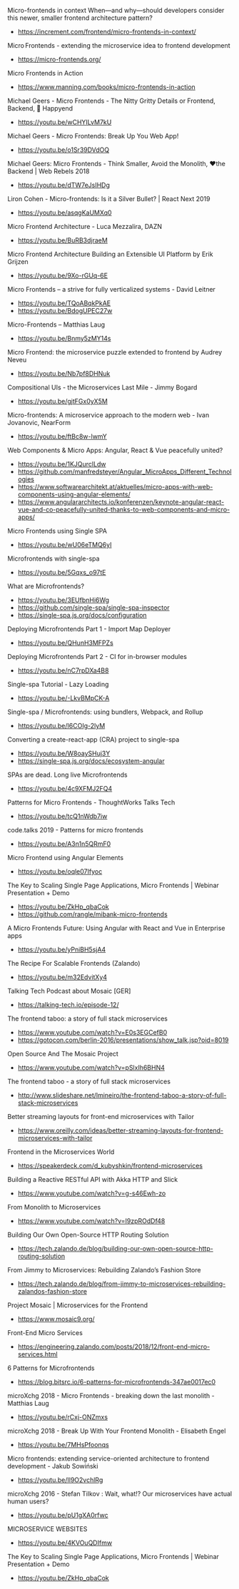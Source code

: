 Micro-frontends in context When—and why—should developers consider this newer, smaller frontend architecture pattern?
* https://increment.com/frontend/micro-frontends-in-context/

Micro Frontends - extending the microservice idea to frontend development
* https://micro-frontends.org/

Micro Frontends in Action 
* https://www.manning.com/books/micro-frontends-in-action

Michael Geers - Micro Frontends - The Nitty Gritty Details or Frontend, Backend, 🌈 Happyend
* https://youtu.be/wCHYILvM7kU

Michael Geers - Micro Frontends: Break Up You Web App!
* https://youtu.be/o1Sr39DVdOQ

Michael Geers: Micro Frontends - Think Smaller, Avoid the Monolith, ❤️the Backend | Web Rebels 2018
* https://youtu.be/dTW7eJsIHDg

Liron Cohen - Micro-frontends: Is it a Silver Bullet? | React Next 2019
* https://youtu.be/asqgKaUMXq0

Micro Frontend Architecture - Luca Mezzalira, DAZN
* https://youtu.be/BuRB3djraeM

Micro Frontend Architecture Building an Extensible UI Platform by Erik Grijzen
* https://youtu.be/9Xo-rGUq-6E

Micro Frontends – a strive for fully verticalized systems - David Leitner
* https://youtu.be/TQoABqkPkAE
* https://youtu.be/BdogUPEC27w

Micro-Frontends – Matthias Laug
* https://youtu.be/Bnmy5zMY14s

Micro Frontend: the microservice puzzle extended to frontend by Audrey Neveu
* https://youtu.be/Nb7pf8DHNuk

Compositional UIs - the Microservices Last Mile - Jimmy Bogard
* https://youtu.be/gjtFGx0yX5M

Micro-frontends: A microservice approach to the modern web - Ivan Jovanovic, NearForm
* https://youtu.be/ftBc8w-lwmY

Web Components & Micro Apps: Angular, React & Vue peacefully united?
* https://youtu.be/1KJQurclLdw
* https://github.com/manfredsteyer/Angular_MicroApps_Different_Technologies
* https://www.softwarearchitekt.at/aktuelles/micro-apps-with-web-components-using-angular-elements/
* https://www.angulararchitects.io/konferenzen/keynote-angular-react-vue-and-co-peacefully-united-thanks-to-web-components-and-micro-apps/

Micro Frontends using Single SPA
* https://youtu.be/wU06eTMQ6yI

Microfrontends with single-spa
* https://youtu.be/5Gqxs_o97tE

What are Microfrontends?
* https://youtu.be/3EUfbnHi6Wg
* https://github.com/single-spa/single-spa-inspector
* https://single-spa.js.org/docs/configuration

Deploying Microfrontends Part 1 - Import Map Deployer
* https://youtu.be/QHunH3MFPZs

Deploying Microfrontends Part 2 - CI for in-browser modules
* https://youtu.be/nC7rpDXa4B8

Single-spa Tutorial - Lazy Loading
* https://youtu.be/-LkvBMpCK-A

Single-spa / Microfrontends: using bundlers, Webpack, and Rollup
* https://youtu.be/I6COIg-2lyM

Converting a create-react-app (CRA) project to single-spa
* https://youtu.be/W8oaySHuj3Y
* https://single-spa.js.org/docs/ecosystem-angular

SPAs are dead. Long live Microfrontends
* https://youtu.be/4c9XFMJ2FQ4

Patterns for Micro Frontends - ThoughtWorks Talks Tech
* https://youtu.be/tcQ1nWdb7iw

code.talks 2019 - Patterns for micro frontends
* https://youtu.be/A3n1n5QRmF0

Micro Frontend using Angular Elements
* https://youtu.be/oqle07Ifyoc

The Key to Scaling Single Page Applications, Micro Frontends | Webinar Presentation + Demo
* https://youtu.be/ZkHp_qbaCok
* https://github.com/rangle/mibank-micro-frontends

A Micro Frontends Future: Using Angular with React and Vue in Enterprise apps
* https://youtu.be/yPniBH5sjA4

The Recipe For Scalable Frontends (Zalando)
* https://youtu.be/m32EdvitXy4

Talking Tech Podcast about Mosaic [GER]
* https://talking-tech.io/episode-12/

The frontend taboo: a story of full stack microservices
* https://www.youtube.com/watch?v=E0s3EGCefB0
* https://gotocon.com/berlin-2016/presentations/show_talk.jsp?oid=8019

Open Source And The Mosaic Project
* https://www.youtube.com/watch?v=pSlxIh6BHN4

The frontend taboo - a story of full stack microservices
* http://www.slideshare.net/lmineiro/the-frontend-taboo-a-story-of-full-stack-microservices

Better streaming layouts for front-end microservices with Tailor
* https://www.oreilly.com/ideas/better-streaming-layouts-for-frontend-microservices-with-tailor

Frontend in the Microservices World
* https://speakerdeck.com/d_kubyshkin/frontend-microservices

Building a Reactive RESTful API with Akka HTTP and Slick
* https://www.youtube.com/watch?v=g-s46Ewh-zo

From Monolith to Microservices
* https://www.youtube.com/watch?v=I9zpROdDf48

Building Our Own Open-Source HTTP Routing Solution
* https://tech.zalando.de/blog/building-our-own-open-source-http-routing-solution

From Jimmy to Microservices: Rebuilding Zalando’s Fashion Store
* https://tech.zalando.de/blog/from-jimmy-to-microservices-rebuilding-zalandos-fashion-store

Project Mosaic | Microservices for the Frontend
* https://www.mosaic9.org/

Front-End Micro Services
* https://engineering.zalando.com/posts/2018/12/front-end-micro-services.html

6 Patterns for Microfrontends
* https://blog.bitsrc.io/6-patterns-for-microfrontends-347ae0017ec0

microXchg 2018 - Micro Frontends - breaking down the last monolith - Matthias Laug
* https://youtu.be/rCxj-ONZmxs

microXchg 2018 - Break Up With Your Frontend Monolith - Elisabeth Engel
* https://youtu.be/7MHsPfoonqs

Micro frontends: extending service-oriented architecture to frontend development - Jakub Sowiński
* https://youtu.be/Il9O2vchlRg

microXchg 2016 - Stefan Tilkov : Wait, what!? Our microservices have actual human users?
* https://youtu.be/pU1gXA0rfwc

MICROSERVICE WEBSITES
* https://youtu.be/4KVOuQDIfmw

The Key to Scaling Single Page Applications, Micro Frontends | Webinar Presentation + Demo
* https://youtu.be/ZkHp_qbaCok
